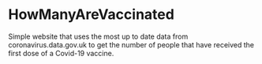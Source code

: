 # HowManyAreVaccinated

Simple website that uses the most up to date data from coronavirus.data.gov.uk to get the number of people that have received the first dose of a Covid-19 vaccine.
